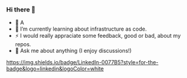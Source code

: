 ### Hi there 👋

<!--
**tjoliveira/tjoliveira** is a ✨ _special_ ✨ repository because its `README.md` (this file) appears on your GitHub profile.

Here are some ideas to get you started:

- 🔭 I’m currently working on ...
- 🌱 I’m currently learning ...
- 👯 I’m looking to collaborate on ...
- 🤔 I’m looking for help with ...
- 💬 Ask me about ...
- 📫 How to reach me: ...
- 😄 Pronouns: ...
- ⚡ Fun fact: ...
-->

- 🤔 A
- 🌱 I’m currently learning about infrastructure as code.
- ⚡ I would really appraciate some feedback, good or bad, about my repos. 
- 💬 Ask me about anything (I enjoy discussions!)

https://img.shields.io/badge/LinkedIn-0077B5?style=for-the-badge&logo=linkedin&logoColor=white
